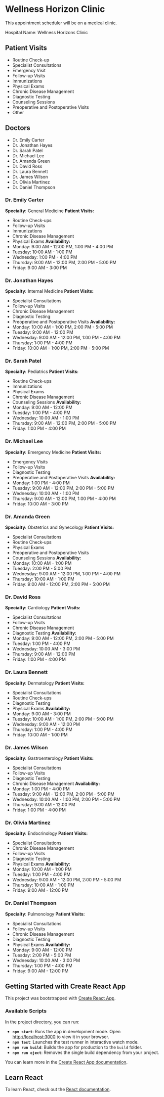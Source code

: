 # Wellness Horizon Clinic

This appointment scheduler will be on a medical clinic.

Hospital Name: Wellness Horizons Clinic

## Patient Visits
- Routine Check-up
- Specialist Consultations
- Emergency Visit
- Follow-up Visits
- Immunizations
- Physical Exams
- Chronic Disease Management
- Diagnostic Testing
- Counseling Sessions
- Preoperative and Postoperative Visits
- Other

## Doctors
- Dr. Emily Carter
- Dr. Jonathan Hayes
- Dr. Sarah Patel
- Dr. Michael Lee
- Dr. Amanda Green
- Dr. David Ross
- Dr. Laura Bennett
- Dr. James Wilson
- Dr. Olivia Martinez
- Dr. Daniel Thompson

### Dr. Emily Carter
**Specialty:** General Medicine
**Patient Visits:**
- Routine Check-ups
- Follow-up Visits
- Immunizations
- Chronic Disease Management
- Physical Exams
**Availability:**
- Monday: 9:00 AM - 12:00 PM, 1:00 PM - 4:00 PM
- Tuesday: 10:00 AM - 1:00 PM
- Wednesday: 1:00 PM - 4:00 PM
- Thursday: 9:00 AM - 12:00 PM, 2:00 PM - 5:00 PM
- Friday: 9:00 AM - 3:00 PM

### Dr. Jonathan Hayes
**Specialty:** Internal Medicine
**Patient Visits:**
- Specialist Consultations
- Follow-up Visits
- Chronic Disease Management
- Diagnostic Testing
- Preoperative and Postoperative Visits
**Availability:**
- Monday: 10:00 AM - 1:00 PM, 2:00 PM - 5:00 PM
- Tuesday: 9:00 AM - 12:00 PM
- Wednesday: 9:00 AM - 12:00 PM, 1:00 PM - 4:00 PM
- Thursday: 1:00 PM - 4:00 PM
- Friday: 10:00 AM - 1:00 PM, 2:00 PM - 5:00 PM

### Dr. Sarah Patel
**Specialty:** Pediatrics
**Patient Visits:**
- Routine Check-ups
- Immunizations
- Physical Exams
- Chronic Disease Management
- Counseling Sessions
**Availability:**
- Monday: 9:00 AM - 12:00 PM
- Tuesday: 1:00 PM - 4:00 PM
- Wednesday: 10:00 AM - 1:00 PM
- Thursday: 9:00 AM - 12:00 PM, 2:00 PM - 5:00 PM
- Friday: 1:00 PM - 4:00 PM

### Dr. Michael Lee
**Specialty:** Emergency Medicine
**Patient Visits:**
- Emergency Visits
- Follow-up Visits
- Diagnostic Testing
- Preoperative and Postoperative Visits
**Availability:**
- Monday: 1:00 PM - 4:00 PM
- Tuesday: 9:00 AM - 12:00 PM, 2:00 PM - 5:00 PM
- Wednesday: 10:00 AM - 1:00 PM
- Thursday: 9:00 AM - 12:00 PM, 1:00 PM - 4:00 PM
- Friday: 10:00 AM - 3:00 PM

### Dr. Amanda Green
**Specialty:** Obstetrics and Gynecology
**Patient Visits:**
- Specialist Consultations
- Routine Check-ups
- Physical Exams
- Preoperative and Postoperative Visits
- Counseling Sessions
**Availability:**
- Monday: 10:00 AM - 1:00 PM
- Tuesday: 2:00 PM - 5:00 PM
- Wednesday: 9:00 AM - 12:00 PM, 1:00 PM - 4:00 PM
- Thursday: 10:00 AM - 1:00 PM
- Friday: 9:00 AM - 12:00 PM, 2:00 PM - 5:00 PM

### Dr. David Ross
**Specialty:** Cardiology
**Patient Visits:**
- Specialist Consultations
- Follow-up Visits
- Chronic Disease Management
- Diagnostic Testing
**Availability:**
- Monday: 9:00 AM - 12:00 PM, 2:00 PM - 5:00 PM
- Tuesday: 1:00 PM - 4:00 PM
- Wednesday: 10:00 AM - 3:00 PM
- Thursday: 9:00 AM - 12:00 PM
- Friday: 1:00 PM - 4:00 PM

### Dr. Laura Bennett
**Specialty:** Dermatology
**Patient Visits:**
- Specialist Consultations
- Routine Check-ups
- Diagnostic Testing
- Physical Exams
**Availability:**
- Monday: 9:00 AM - 3:00 PM
- Tuesday: 10:00 AM - 1:00 PM, 2:00 PM - 5:00 PM
- Wednesday: 9:00 AM - 12:00 PM
- Thursday: 1:00 PM - 4:00 PM
- Friday: 10:00 AM - 1:00 PM

### Dr. James Wilson
**Specialty:** Gastroenterology
**Patient Visits:**
- Specialist Consultations
- Follow-up Visits
- Diagnostic Testing
- Chronic Disease Management
**Availability:**
- Monday: 1:00 PM - 4:00 PM
- Tuesday: 9:00 AM - 12:00 PM, 2:00 PM - 5:00 PM
- Wednesday: 10:00 AM - 1:00 PM, 2:00 PM - 5:00 PM
- Thursday: 9:00 AM - 12:00 PM
- Friday: 1:00 PM - 4:00 PM

### Dr. Olivia Martinez
**Specialty:** Endocrinology
**Patient Visits:**
- Specialist Consultations
- Chronic Disease Management
- Follow-up Visits
- Diagnostic Testing
- Physical Exams
**Availability:**
- Monday: 10:00 AM - 1:00 PM
- Tuesday: 1:00 PM - 4:00 PM
- Wednesday: 9:00 AM - 12:00 PM, 2:00 PM - 5:00 PM
- Thursday: 10:00 AM - 1:00 PM
- Friday: 9:00 AM - 12:00 PM

### Dr. Daniel Thompson
**Specialty:** Pulmonology
**Patient Visits:**
- Specialist Consultations
- Follow-up Visits
- Chronic Disease Management
- Diagnostic Testing
- Physical Exams
**Availability:**
- Monday: 9:00 AM - 12:00 PM
- Tuesday: 2:00 PM - 5:00 PM
- Wednesday: 10:00 AM - 3:00 PM
- Thursday: 1:00 PM - 4:00 PM
- Friday: 9:00 AM - 12:00 PM

## Getting Started with Create React App

This project was bootstrapped with [Create React App](https://github.com/facebook/create-react-app).

### Available Scripts

In the project directory, you can run:

- **`npm start`**: Runs the app in development mode. Open [http://localhost:3000](http://localhost:3000) to view it in your browser.
- **`npm test`**: Launches the test runner in interactive watch mode.
- **`npm run build`**: Builds the app for production to the `build` folder.
- **`npm run eject`**: Removes the single build dependency from your project.

You can learn more in the [Create React App documentation](https://facebook.github.io/create-react-app/docs/getting-started).

## Learn React

To learn React, check out the [React documentation](https://reactjs.org/).
